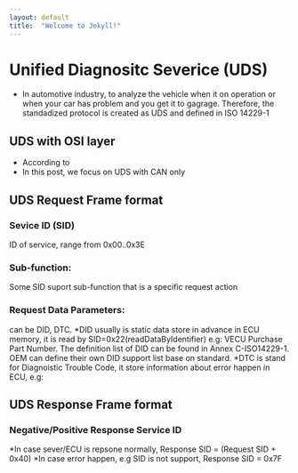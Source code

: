 ```yaml
---
layout: default
title:  "Welcome to Jekyll!"
---
```

# Unified Diagnositc Severice (UDS)
- In automotive industry, to analyze the vehicle when it on operation or when your car has problem
and you get it to gagrage.
Therefore, the standadized protocol is created as UDS and defined in ISO 14229-1

## UDS with OSI layer
- According to 
- In this post, we focus on UDS with CAN only

## UDS Request Frame format
### Sevice ID (SID)
ID of service, range from 0x00..0x3E
### Sub-function:
Some SID suport sub-function that is a specific request action
### Request Data Parameters: 
can be DID, DTC. 
*DID usually is static data store in advance in ECU memory, it is read by SID=0x22(readDataByIdentifier) e.g: VECU Purchase Part Number. The definition list of DID can be found in Annex C-ISO14229-1. OEM can define their own DID support list base on standard.
*DTC is stand for Diagnoistic Trouble Code, it store information about error happen in ECU, e.g:


## UDS Response Frame format
### Negative/Positive Response Service ID
*In case sever/ECU is repsone normally, Response SID = (Request SID + 0x40)
*In case error happen, e.g SID is not support, Response SID = 0x7F